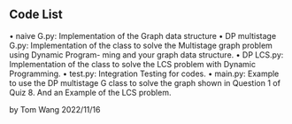 ## Code List

• naive G.py: Implementation of the Graph data structure
• DP multistage G.py: Implementation of the class to solve the Multistage graph problem using Dynamic Program- ming and your graph data structure.
• DP LCS.py: Implementation of the class to solve the LCS problem with Dynamic Programming.
• test.py: Integration Testing for codes.
• main.py: Example to use the DP multistage G class to solve the graph shown in Question 1 of Quiz 8. And an Example of the LCS problem.

by Tom Wang 2022/11/16